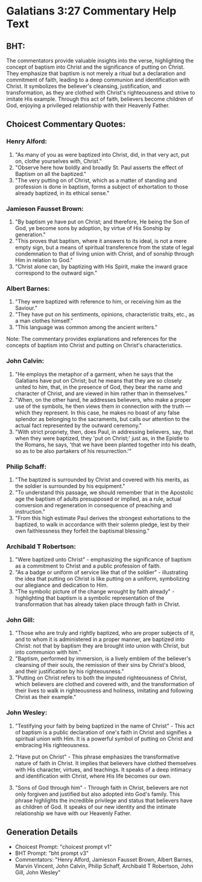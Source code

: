 # Galatians 3:27 Commentary Help Text

## BHT:
The commentators provide valuable insights into the verse, highlighting the concept of baptism into Christ and the significance of putting on Christ. They emphasize that baptism is not merely a ritual but a declaration and commitment of faith, leading to a deep communion and identification with Christ. It symbolizes the believer's cleansing, justification, and transformation, as they are clothed with Christ's righteousness and strive to imitate His example. Through this act of faith, believers become children of God, enjoying a privileged relationship with their Heavenly Father.

## Choicest Commentary Quotes:
### Henry Alford:
1. "As many of you as were baptized into Christ, did, in that very act, put on, clothe yourselves with, Christ."
2. "Observe here how boldly and broadly St. Paul asserts the effect of Baptism on all the baptized."
3. "The very putting on of Christ, which as a matter of standing and profession is done in baptism, forms a subject of exhortation to those already baptized, in its ethical sense."

### Jamieson Fausset Brown:
1. "By baptism ye have put on Christ; and therefore, He being the Son of God, ye become sons by adoption, by virtue of His Sonship by generation." 
2. "This proves that baptism, where it answers to its ideal, is not a mere empty sign, but a means of spiritual transference from the state of legal condemnation to that of living union with Christ, and of sonship through Him in relation to God." 
3. "Christ alone can, by baptizing with His Spirit, make the inward grace correspond to the outward sign."

### Albert Barnes:
1. "They were baptized with reference to him, or receiving him as the Saviour."
2. "They have put on his sentiments, opinions, characteristic traits, etc., as a man clothes himself."
3. "This language was common among the ancient writers."

Note: The commentary provides explanations and references for the concepts of baptism into Christ and putting on Christ's characteristics.

### John Calvin:
1. "He employs the metaphor of a garment, when he says that the Galatians have put on Christ; but he means that they are so closely united to him, that, in the presence of God, they bear the name and character of Christ, and are viewed in him rather than in themselves."
2. "When, on the other hand, he addresses believers, who make a proper use of the symbols, he then views them in connection with the truth — which they represent. In this case, he makes no boast of any false splendor as belonging to the sacraments, but calls our attention to the actual fact represented by the outward ceremony."
3. "With strict propriety, then, does Paul, in addressing believers, say, that when they were baptized, they 'put on Christ;' just as, in the Epistle to the Romans, he says, 'that we have been planted together into his death, so as to be also partakers of his resurrection.'"

### Philip Schaff:
1. "The baptized is surrounded by Christ and covered with his merits, as the soldier is surrounded by his equipment."
2. "To understand this passage, we should remember that in the Apostolic age the baptism of adults presupposed or implied, as a rule, actual conversion and regeneration in consequence of preaching and instruction."
3. "From this high estimate Paul derives the strongest exhortations to the baptized, to walk in accordance with their solemn pledge, lest by their own faithlessness they forfeit the baptismal blessing."

### Archibald T Robertson:
1. "Were baptized unto Christ" - emphasizing the significance of baptism as a commitment to Christ and a public profession of faith.
2. "As a badge or uniform of service like that of the soldier" - illustrating the idea that putting on Christ is like putting on a uniform, symbolizing our allegiance and dedication to Him.
3. "The symbolic picture of the change wrought by faith already" - highlighting that baptism is a symbolic representation of the transformation that has already taken place through faith in Christ.

### John Gill:
1. "Those who are truly and rightly baptized, who are proper subjects of it, and to whom it is administered in a proper manner, are baptized into Christ: not that by baptism they are brought into union with Christ, but into communion with him."
2. "Baptism, performed by immersion, is a lively emblem of the believer's cleansing of their souls, the remission of their sins by Christ's blood, and their justification by his righteousness."
3. "Putting on Christ refers to both the imputed righteousness of Christ, which believers are clothed and covered with, and the transformation of their lives to walk in righteousness and holiness, imitating and following Christ as their example."

### John Wesley:
1. "Testifying your faith by being baptized in the name of Christ" - This act of baptism is a public declaration of one's faith in Christ and signifies a spiritual union with Him. It is a powerful symbol of putting on Christ and embracing His righteousness.

2. "Have put on Christ" - This phrase emphasizes the transformative nature of faith in Christ. It implies that believers have clothed themselves with His character, virtues, and teachings. It speaks of a deep intimacy and identification with Christ, where His life becomes our own.

3. "Sons of God through him" - Through faith in Christ, believers are not only forgiven and justified but also adopted into God's family. This phrase highlights the incredible privilege and status that believers have as children of God. It speaks of our new identity and the intimate relationship we have with our Heavenly Father.


## Generation Details
- Choicest Prompt: "choicest prompt v1"
- BHT Prompt: "bht prompt v3"
- Commentators: "Henry Alford, Jamieson Fausset Brown, Albert Barnes, Marvin Vincent, John Calvin, Philip Schaff, Archibald T Robertson, John Gill, John Wesley"
